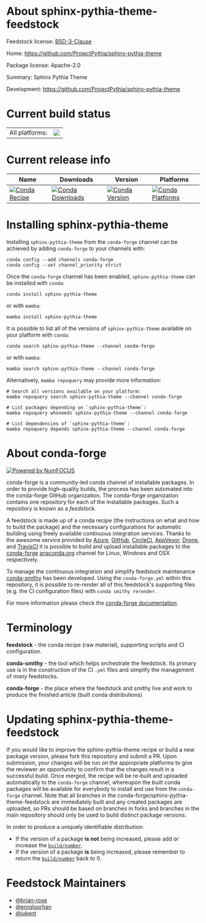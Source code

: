 About sphinx-pythia-theme-feedstock
===================================

Feedstock license: [BSD-3-Clause](https://github.com/conda-forge/sphinx-pythia-theme-feedstock/blob/main/LICENSE.txt)

Home: https://github.com/ProjectPythia/sphinx-pythia-theme

Package license: Apache-2.0

Summary: Sphinx Pythia Theme

Development: https://github.com/ProjectPythia/sphinx-pythia-theme

Current build status
====================


<table><tr><td>All platforms:</td>
    <td>
      <a href="https://dev.azure.com/conda-forge/feedstock-builds/_build/latest?definitionId=14780&branchName=main">
        <img src="https://dev.azure.com/conda-forge/feedstock-builds/_apis/build/status/sphinx-pythia-theme-feedstock?branchName=main">
      </a>
    </td>
  </tr>
</table>

Current release info
====================

| Name | Downloads | Version | Platforms |
| --- | --- | --- | --- |
| [![Conda Recipe](https://img.shields.io/badge/recipe-sphinx--pythia--theme-green.svg)](https://anaconda.org/conda-forge/sphinx-pythia-theme) | [![Conda Downloads](https://img.shields.io/conda/dn/conda-forge/sphinx-pythia-theme.svg)](https://anaconda.org/conda-forge/sphinx-pythia-theme) | [![Conda Version](https://img.shields.io/conda/vn/conda-forge/sphinx-pythia-theme.svg)](https://anaconda.org/conda-forge/sphinx-pythia-theme) | [![Conda Platforms](https://img.shields.io/conda/pn/conda-forge/sphinx-pythia-theme.svg)](https://anaconda.org/conda-forge/sphinx-pythia-theme) |

Installing sphinx-pythia-theme
==============================

Installing `sphinx-pythia-theme` from the `conda-forge` channel can be achieved by adding `conda-forge` to your channels with:

```
conda config --add channels conda-forge
conda config --set channel_priority strict
```

Once the `conda-forge` channel has been enabled, `sphinx-pythia-theme` can be installed with `conda`:

```
conda install sphinx-pythia-theme
```

or with `mamba`:

```
mamba install sphinx-pythia-theme
```

It is possible to list all of the versions of `sphinx-pythia-theme` available on your platform with `conda`:

```
conda search sphinx-pythia-theme --channel conda-forge
```

or with `mamba`:

```
mamba search sphinx-pythia-theme --channel conda-forge
```

Alternatively, `mamba repoquery` may provide more information:

```
# Search all versions available on your platform:
mamba repoquery search sphinx-pythia-theme --channel conda-forge

# List packages depending on `sphinx-pythia-theme`:
mamba repoquery whoneeds sphinx-pythia-theme --channel conda-forge

# List dependencies of `sphinx-pythia-theme`:
mamba repoquery depends sphinx-pythia-theme --channel conda-forge
```


About conda-forge
=================

[![Powered by
NumFOCUS](https://img.shields.io/badge/powered%20by-NumFOCUS-orange.svg?style=flat&colorA=E1523D&colorB=007D8A)](https://numfocus.org)

conda-forge is a community-led conda channel of installable packages.
In order to provide high-quality builds, the process has been automated into the
conda-forge GitHub organization. The conda-forge organization contains one repository
for each of the installable packages. Such a repository is known as a *feedstock*.

A feedstock is made up of a conda recipe (the instructions on what and how to build
the package) and the necessary configurations for automatic building using freely
available continuous integration services. Thanks to the awesome service provided by
[Azure](https://azure.microsoft.com/en-us/services/devops/), [GitHub](https://github.com/),
[CircleCI](https://circleci.com/), [AppVeyor](https://www.appveyor.com/),
[Drone](https://cloud.drone.io/welcome), and [TravisCI](https://travis-ci.com/)
it is possible to build and upload installable packages to the
[conda-forge](https://anaconda.org/conda-forge) [anaconda.org](https://anaconda.org/)
channel for Linux, Windows and OSX respectively.

To manage the continuous integration and simplify feedstock maintenance
[conda-smithy](https://github.com/conda-forge/conda-smithy) has been developed.
Using the ``conda-forge.yml`` within this repository, it is possible to re-render all of
this feedstock's supporting files (e.g. the CI configuration files) with ``conda smithy rerender``.

For more information please check the [conda-forge documentation](https://conda-forge.org/docs/).

Terminology
===========

**feedstock** - the conda recipe (raw material), supporting scripts and CI configuration.

**conda-smithy** - the tool which helps orchestrate the feedstock.
                   Its primary use is in the construction of the CI ``.yml`` files
                   and simplify the management of *many* feedstocks.

**conda-forge** - the place where the feedstock and smithy live and work to
                  produce the finished article (built conda distributions)


Updating sphinx-pythia-theme-feedstock
======================================

If you would like to improve the sphinx-pythia-theme recipe or build a new
package version, please fork this repository and submit a PR. Upon submission,
your changes will be run on the appropriate platforms to give the reviewer an
opportunity to confirm that the changes result in a successful build. Once
merged, the recipe will be re-built and uploaded automatically to the
`conda-forge` channel, whereupon the built conda packages will be available for
everybody to install and use from the `conda-forge` channel.
Note that all branches in the conda-forge/sphinx-pythia-theme-feedstock are
immediately built and any created packages are uploaded, so PRs should be based
on branches in forks and branches in the main repository should only be used to
build distinct package versions.

In order to produce a uniquely identifiable distribution:
 * If the version of a package **is not** being increased, please add or increase
   the [``build/number``](https://docs.conda.io/projects/conda-build/en/latest/resources/define-metadata.html#build-number-and-string).
 * If the version of a package **is** being increased, please remember to return
   the [``build/number``](https://docs.conda.io/projects/conda-build/en/latest/resources/define-metadata.html#build-number-and-string)
   back to 0.

Feedstock Maintainers
=====================

* [@brian-rose](https://github.com/brian-rose/)
* [@erogluorhan](https://github.com/erogluorhan/)
* [@jukent](https://github.com/jukent/)

